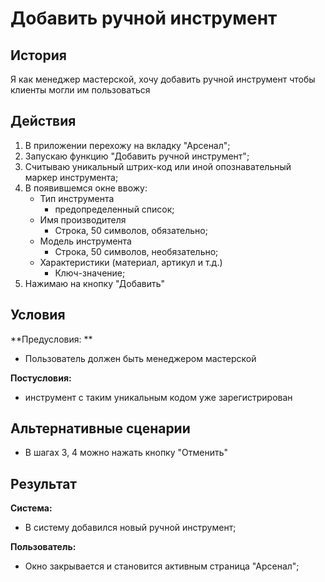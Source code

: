 # Добавить ручной инструмент
## История
Я как менеджер мастерской, хочу добавить ручной инструмент чтобы клиенты могли им пользоваться

## Действия
1. В приложении перехожу на вкладку "Арсенал";
2. Запускаю функцию "Добавить ручной инструмент";
3. Считываю уникальный штрих-код или иной опознавательный маркер инструмента;
4. В появившемся окне ввожу:
    - Тип инструмента
        - предопределенный список;
    - Имя производителя 
        - Строка, 50 символов, обязательно;
    - Модель инструмента
        - Строка, 50 символов, необязательно;
    - Характеристики (материал, артикул и т.д.)
        - Ключ-значение;
5. Нажимаю на кнопку "Добавить"

## Условия
**Предусловия: **
- Пользователь должен быть менеджером мастерской

**Постусловия:**
- инструмент с таким уникальным кодом уже зарегистрирован

## Альтернативные сценарии
- В шагах 3, 4 можно нажать кнопку "Отменить"

## Результат
**Система:**
- В систему добавился новый ручной инструмент;

**Пользователь:**
- Окно закрывается и становится активным страница "Арсенал";
